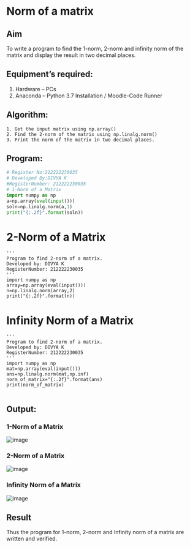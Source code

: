 # Norm of a matrix
## Aim
To write a program to find the 1-norm, 2-norm and infinity norm of the matrix and display the result in two decimal places.
## Equipment’s required:
1.	Hardware – PCs
2.	Anaconda – Python 3.7 Installation / Moodle-Code Runner
## Algorithm:
	1. Get the input matrix using np.array()   
    2. Find the 2-norm of the matrix using np.linalg.norm()
	3. Print the norm of the matrix in two decimal places.
## Program:
```Python
# Register No:212222230035
# Developed By:DIVYA K
#RegisterNumber: 212222230035
# 1-Norm of a Matrix
import numpy as np
a=np.array(eval(input()))
soln=np.linalg.norm(a,1)
print("{:.2f}".format(soln))
```



# 2-Norm of a Matrix
```
'''
Program to find 2-norm of a matrix.
Developed by: DIVYA K
RegisterNumber: 212222230035
'''
import numpy as np
array=np.array(eval(input()))
n=np.linalg.norm(array,2)
print("{:.2f}".format(n))
```

# Infinity Norm of a Matrix
```
'''
Program to find 2-norm of a matrix.
Developed by: DIVYA K
RegisterNumber: 212222230035
'''
import numpy as np
mat=np.array(eval(input()))
ans=np.linalg.norm(mat,np.inf)
norm_of_matrix="{:.2f}".format(ans)
print(norm_of_matrix)


```
## Output:
### 1-Norm of a Matrix
![image](https://github.com/divyakumars/Norm-of-a-matrix/assets/119393621/8020d8d4-3e02-4d58-a99e-640922d30ec5)


### 2-Norm of a Matrix
![image](https://github.com/divyakumars/Norm-of-a-matrix/assets/119393621/67bcca90-2707-47fb-9023-32d5d85e6508)


### Infinity Norm of a Matrix
![image](https://github.com/divyakumars/Norm-of-a-matrix/assets/119393621/2c0eba8f-56d8-4d5a-aa16-7fcc68e928a2)

## Result
Thus the program for 1-norm, 2-norm and Infinity norm of a matrix are written and verified.
